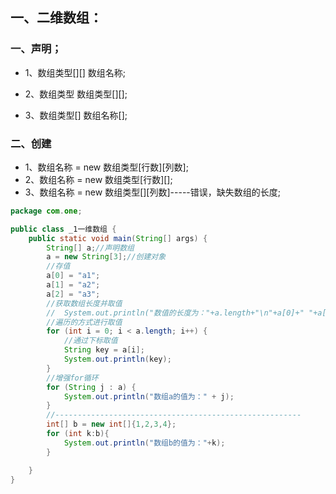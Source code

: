 ## 一、二维数组：
### 一、声明；
- 1、数组类型[][] 数组名称;

- 2、数组类型 数组类型[][];
- 3、数组类型[] 数组名称[];
### 二、创建
- 1、数组名称 = new 数组类型[行数][列数];
- 2、数组名称 = new 数组类型[行数][];
- 3、数组名称 = new 数组类型[][列数]-----错误，缺失数组的长度;

```java
package com.one;

public class _1一维数组 {
    public static void main(String[] args) {
        String[] a;//声明数组
        a = new String[3];//创建对象
        //存值
        a[0] = "a1";
        a[1] = "a2";
        a[2] = "a3";
        //获取数组长度并取值
        //  System.out.println("数值的长度为："+a.length+"\n"+a[0]+" "+a[2]);
        //遍历的方式进行取值
        for (int i = 0; i < a.length; i++) {
            //通过下标取值
            String key = a[i];
            System.out.println(key);
        }
        //增强for循环
        for (String j : a) {
            System.out.println("数组a的值为：" + j);
        }
        //-------------------------------------------------------
        int[] b = new int[]{1,2,3,4};
        for (int k:b){
            System.out.println("数组b的值为："+k);
        }

    }
}

```
